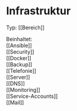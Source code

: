 # Infrastruktur
Typ: [[Bereich]]

Beinhaltet:  
[[Ansible]]  
[[Security]]  
[[Docker]]  
[[Backup]]  
[[Telefonie]]  
[[Server]]  
[[DNS]]  
[[Monitoring]]  
[[Service-Accounts]]  
[[Mail]]  